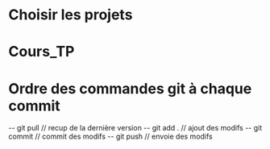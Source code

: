 # Choisir les projets
# Cours_TP
# Ordre des commandes git à chaque commit
-- git pull // recup de la dernière version
-- git add . // ajout des modifs
-- git commit // commit des modifs
-- git push // envoie des modifs
